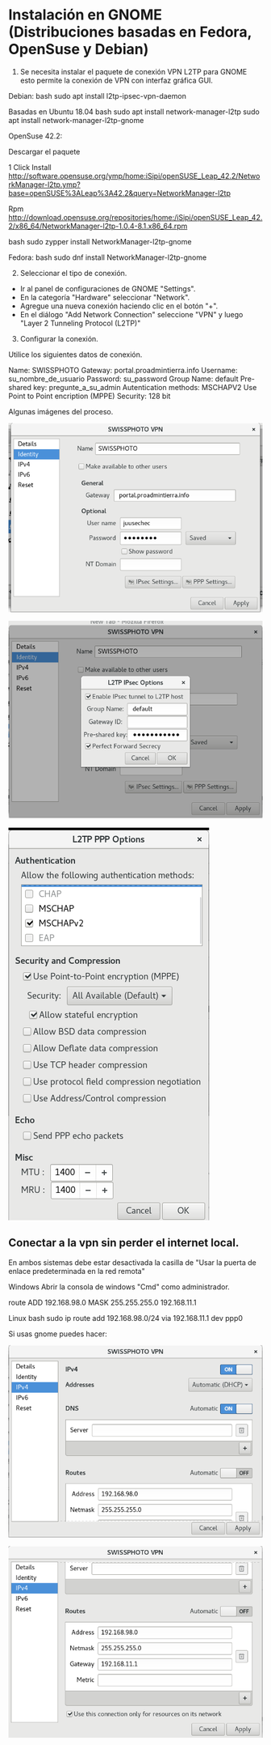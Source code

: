# Instalación en GNOME (Distribuciones basadas en Fedora, OpenSuse y Debian)

1) Se necesita instalar el paquete de conexión VPN L2TP para GNOME esto permite la conexión de VPN con interfaz gráfica GUI.

Debian:
bash
sudo apt install l2tp-ipsec-vpn-daemon

Basadas en Ubuntu 18.04 
bash
sudo apt install network-manager-l2tp
sudo apt install network-manager-l2tp-gnome

OpenSuse 42.2:

Descargar el paquete

1 Click Install
http://software.opensuse.org/ymp/home:iSipi/openSUSE_Leap_42.2/NetworkManager-l2tp.ymp?base=openSUSE%3ALeap%3A42.2&query=NetworkManager-l2tp

Rpm
http://download.opensuse.org/repositories/home:/iSipi/openSUSE_Leap_42.2/x86_64/NetworkManager-l2tp-1.0.4-8.1.x86_64.rpm

bash
sudo zypper install NetworkManager-l2tp-gnome

Fedora:
bash
sudo dnf install NetworkManager-l2tp-gnome


2) Seleccionar el tipo de conexión.
- Ir al panel de configuraciones de GNOME "Settings".
- En la categoría "Hardware" seleccionar "Network".
- Agregue una nueva conexión haciendo clic en el botón "+".
- En el diálogo "Add Network Connection" seleccione "VPN" y luego "Layer 2 Tunneling Protocol (L2TP)"

3) Configurar la conexión.

Utilice los siguientes datos de conexión.

Name: SWISSPHOTO
Gateway: portal.proadmintierra.info
Username: su_nombre_de_usuario
Password: su_password
Group Name: default
Pre-shared key: pregunte_a_su_admin
Autentication methods: MSCHAPV2
Use Point to Point encription (MPPE) Security: 128 bit

Algunas imágenes del proceso.

![screenshot](./images/Screenshot_from_2017-06-22_19-41-35.png)

![screenshot](./images/Screenshot_from_2017-06-22_19-41-41.png)

![screenshot](./images/Screenshot_from_2017-06-22_19-41-46.png)


## Conectar a la vpn sin perder el internet local.

En ambos sistemas debe estar desactivada la casilla de "Usar la puerta de enlace predeterminada en la red remota"

Windows
Abrir la consola de windows "Cmd" como administrador.

route ADD 192.168.98.0 MASK 255.255.255.0 192.168.11.1


Linux
bash
sudo ip route add 192.168.98.0/24 via 192.168.11.1 dev ppp0


Si usas gnome puedes hacer:

![screenshot](./images/Screenshot_from_2017-08-16_22-55-31.png)

![screenshot](./images/Screenshot_from_2017-08-16_22-55-46.png)

